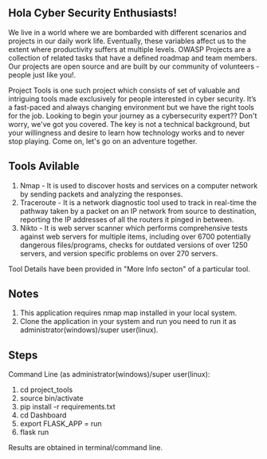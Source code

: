 ## Hola Cyber Security Enthusiasts!
We live in a world where we are bombarded with different scenarios and projects in our daily work life. Eventually, these variables affect us to the extent where productivity suffers at multiple levels. OWASP Projects are a collection of related tasks that have a defined roadmap and team members. Our projects are open source and are built by our community of volunteers - people just like you!.

Project Tools is one such project which consists of set of valuable and intriguing tools made exclusively for people interested in cyber security. It’s a fast-paced and always changing environment but we have the right tools for the job. Looking to begin your journey as a cybersecurity expert?? Don't worry, we've got you covered. The key is not a technical background, but your willingness and desire to learn how technology works and to never stop playing. Come on, let's go on an adventure together.

## Tools Avilable
1. Nmap - It is used to discover hosts and services on a computer network by sending packets and analyzing the responses.
2. Traceroute - It is a network diagnostic tool used to track in real-time the pathway taken by a packet on an IP network from source to destination, reporting the IP addresses of all the routers it pinged in between.
3. Nikto - It is web server scanner which performs comprehensive tests against web servers for multiple items, including over 6700 potentially dangerous files/programs, checks for outdated versions of over 1250 servers, and version specific problems on over 270 servers.

Tool Details have been provided in "More Info secton" of a particular tool.

## Notes
1. This application requires nmap map installed in your local system.
2. Clone the application in your system and run you need to run it as administrator(windows)/super user(linux).

## Steps
Command Line (as administrator(windows)/super user(linux):
1. cd project_tools
2. source bin/activate 
3. pip install -r requirements.txt 
4. cd Dashboard
5. export FLASK_APP = run
6. flask run


Results are obtained in terminal/command line. 
